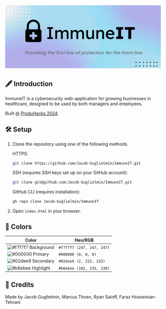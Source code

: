 <h1 align="center">
  <img src="https://github.com/Jacob-Guglielmin/ImmuneIT/blob/master/banner.png?raw=true">
</h1>

## 🖋️ Introduction
ImmuneIT is a cybersecurity web-application for growing businesses in healthcare, designed to be used by both managers and employees. 

Built @ <a href="https://www.ubcbiztech.com/">ProduHacks 2024</a>.

## 🛠 Setup

1. Clone the repository using one of the following methods. 

    HTTPS:
     ```bash
     git clone https://github.com/Jacob-Guglielmin/ImmuneIT.git
     ```

   SSH (requires SSH keys set up on your GitHub account):
     ```bash
     git clone git@github.com:Jacob-Guglielmin/ImmuneIT.git
     ```

   GitHub CLI (requires installation):
     ```bash
     gh repo clone Jacob-Guglielmin/ImmuneIT
     ```

2. Open `index.html` in your browser. 

## 🎨 Colors

| Color                                                                   | Hex/RGB                   |
| ----------------------------------------------------------------------- | ------------------------- |
| ![#f7f7f7](https://placehold.co/15x15/f7f7f7/f7f7f7.png) Background     | `#f7f7f7 (247, 247, 247)` |
| ![#000000](https://placehold.co/15x15/000000/000000.png) Primary        | `#000000 (0, 0, 0)`       |
| ![#02dee9](https://placehold.co/15x15/02dee9/02dee9.png) Secondary      | `#02dee9 (2, 222, 233)`   |
| ![#b6ebee](https://placehold.co/15x15/b6ebee/b6ebee.png) Highlight      | `#b6ebee (182, 235, 238)` |

## 📖 Credits
Made by Jacob Guglielmin, Marcus Thoen, Ryan Saloff, Faraz Hosseinian-Tehrani
